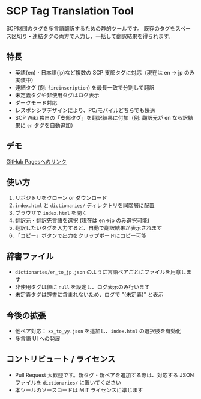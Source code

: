 # SCP Tag Translation Tool

SCP財団のタグを多言語翻訳するための静的ツールです。
既存のタグをスペース区切り・連結タグの両方で入力し、一括して翻訳結果を得られます。

## 特長
- 英語(en)・日本語(jp)など複数の SCP 支部タグに対応（現在は en → jp のみ実装中）
- 連結タグ (例: `fireinscription`) を最長一致で分割して翻訳
- 未定義タグや非使用タグはログ表示
- ダークモード対応
- レスポンシブデザインにより、PC/モバイルどちらでも快適
- SCP Wiki 独自の「支部タグ」を翻訳結果に付加（例: 翻訳元が en なら訳結果に `en` タグを自動追加）

## デモ
[GitHub Pagesへのリンク](https://scp-jp.github.io/scp-tag-translation/index.html)

## 使い方
1. リポジトリをクローン or ダウンロード
2. `index.html` と `dictionaries/` ディレクトリを同階層に配置
3. ブラウザで `index.html` を開く
4. 翻訳元・翻訳先言語を選択 (現在は en→jp のみ選択可能)
5. 翻訳したいタグを入力すると、自動で翻訳結果が表示されます
6. 「コピー」ボタンで出力をクリップボードにコピー可能

## 辞書ファイル
- `dictionaries/en_to_jp.json` のように言語ペアごとにファイルを用意します
- 非使用タグは値に `null` を設定し、ログ表示のみ行います
- 未定義タグは辞書に含まれないため、ログで "(未定義)" と表示

## 今後の拡張
- 他ペア対応： `xx_to_yy.json` を追加し、`index.html` の選択肢を有効化
- 多言語 UI への発展

## コントリビュート / ライセンス
- Pull Request 大歓迎です。新タグ・新ペアを追加する際は、対応する JSON ファイルを `dictionaries/` に置いてください
- 本ツールのソースコードは MIT ライセンスに準じます
